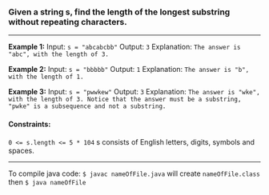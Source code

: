 

### Given a string s, find the length of the longest substring without repeating characters.
---
**Example 1:**
Input: `s = "abcabcbb"`
Output: `3`
Explanation: `The answer is "abc", with the length of 3.`

**Example 2:**
Input: `s = "bbbbb"`
Output: `1`
Explanation: `The answer is "b", with the length of 1.`

**Example 3:**
Input: `s = "pwwkew"`
Output: `3`
Explanation: `The answer is "wke", with the length of 3.
Notice that the answer must be a substring, "pwke" is a subsequence and not a substring.`
#### Constraints:
`0 <= s.length <= 5 * 104`
s consists of English letters, digits, symbols and spaces.

---
To compile java code:
`$ javac nameOfFile.java` will create `nameOfFile.class`
then
`$ java nameOfFile`